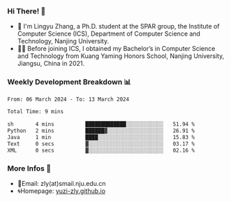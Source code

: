 ### Hi There! 👋 
- 🐳 I'm Lingyu Zhang, a Ph.D. student at the SPAR group, the Institute of Computer Science (ICS), Department of Computer Science and Technology, Nanjing University.
- 🧑‍🎓 Before joining ICS, I obtained my Bachelor’s in Computer Science and Technology from Kuang Yaming Honors School, Nanjing University, Jiangsu, China in 2021.

### Weekly Development Breakdown :bar_chart:

<!--START_SECTION:waka-->

```txt
From: 06 March 2024 - To: 13 March 2024

Total Time: 9 mins

sh       4 mins          █████████████░░░░░░░░░░░░   51.94 %
Python   2 mins          ██████▓░░░░░░░░░░░░░░░░░░   26.91 %
Java     1 min           ████░░░░░░░░░░░░░░░░░░░░░   15.83 %
Text     0 secs          ▓░░░░░░░░░░░░░░░░░░░░░░░░   03.17 %
XML      0 secs          ▓░░░░░░░░░░░░░░░░░░░░░░░░   02.16 %
```

<!--END_SECTION:waka-->

<!--
### Github Contributions :octocat:

![](https://raw.githubusercontent.com/yuzi-zly/yuzi-zly/output/github-contribution-grid-snake.svg)              
-->

### More Infos 📖

- 📧Email: zly(at)smail.nju.edu.cn
- 🌀Homepage: [yuzi-zly.github.io](https://yuzi-zly.github.io/)
